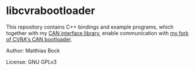 # libcvrabootloader

This repository contains C++ bindings and example programs,
which together with my [CAN interface library](https://github.com/matthiasbock/libcan),
enable communication with [my fork of CVRA's CAN bootloader](https://github.com/matthiasbock/cvra-bootloader).

Author: Matthias Bock

License: GNU GPLv3
